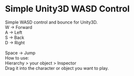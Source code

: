 # Simple Unity3D WASD Control

Simple WASD control and bounce for Unity3D.
<br>
W -> Forward<br>
A -> Left<br>
S -> Back<br>
D -> Right<br>
<br>
Space -> Jump<br>
How to use:<br>
Hierarchy > your object > Inspector<br>
Drag it into the character or object you want to play.<br>

